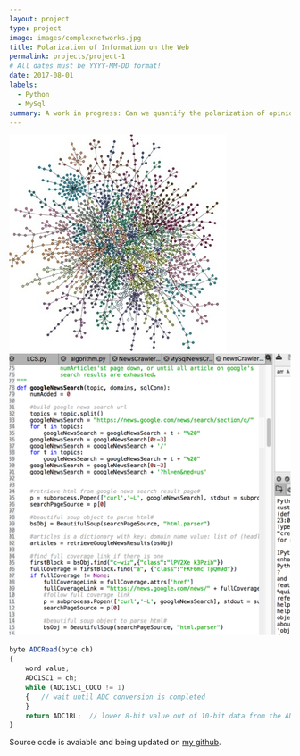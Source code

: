 ```yaml
---
layout: project
type: project
image: images/complexnetworks.jpg
title: Polarization of Information on the Web
permalink: projects/project-1
# All dates must be YYYY-MM-DD format!
date: 2017-08-01
labels:
  - Python
  - MySql
summary: A work in progress: Can we quantify the polarization of opinions and information surrounding a topic on the web?
---
```


<div class="ui small rounded images">
  <img class="ui image" src="../images/complexnetworks.jpg">
  <img class="ui image" src="../images/sourcecode.png">
</div>



```js
byte ADCRead(byte ch)
{
    word value;
    ADC1SC1 = ch;
    while (ADC1SC1_COCO != 1)
    {   // wait until ADC conversion is completed   
    }
    return ADC1RL;  // lower 8-bit value out of 10-bit data from the ADC
}
```

Source code is avaiable and being updated on [my github](https://github.com/dickensc/PolarizationOfInformation).



